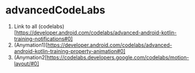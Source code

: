 # advancedCodeLabs

1. Link to all (codelabs)[https://developer.android.com/codelabs/advanced-android-kotlin-training-notifications#0]
2. (Anymation1)[https://developer.android.com/codelabs/advanced-android-kotlin-training-property-animation#0]
3. (Anymation2[https://codelabs.developers.google.com/codelabs/motion-layout/#0]
